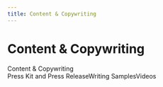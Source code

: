 ```yaml
---
title: Content & Copywriting
---
```


# Content & Copywriting

Content & Copywriting		
Press Kit and Press ReleaseWriting SamplesVideos
